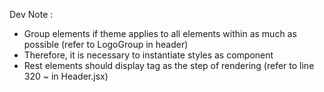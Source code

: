 
<p> Dev Note : </p>

<ul>
    <li> Group elements if theme applies to all elements within as much as possible (refer to LogoGroup in header) </li>
    <li> Therefore, it is necessary to instantiate styles as component </li>
    <li> Rest elements should display tag as the step of rendering (refer to line 320 ~ in Header.jsx)</li>
</ul>
